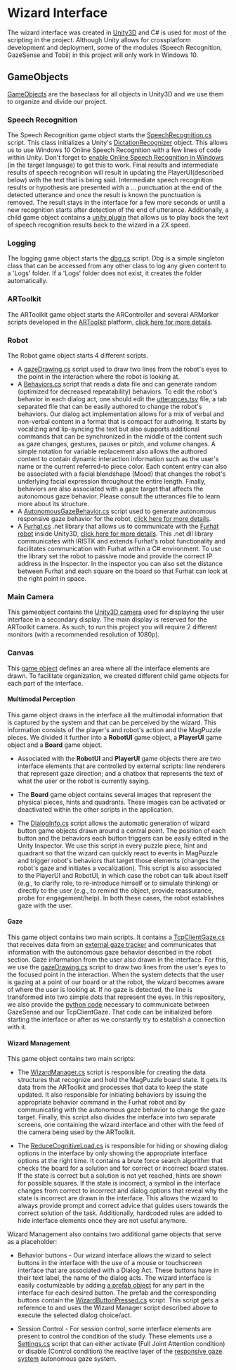 # Wizard Interface
The wizard interface was created in [Unity3D](https://unity3d.com/) and C# is used for most of the scripting in the project. Although Unity allows for crossplatform development and deployment, some of the modules (Speech Recognition, GazeSense and Tobii) in this project  will only work in Windows 10.


## GameObjects
[GameObjects](https://docs.unity3d.com/ScriptReference/GameObject.html) are the baseclass for all objects in Unity3D and we use them to organize and divide our project.

### Speech Recognition
The Speech Recognition game object starts the [SpeechRecognition.cs](Assets/Scripts/SpeechRecognition.cs) script. This class initializes a Unity's [DictationRecognizer](https://docs.unity3d.com/ScriptReference/Windows.Speech.DictationRecognizer.html) object. This allows us to use Windows 10 Online Speech Recognition with a few lines of code within Unity. Don't forget to [enable Online Speech Recognition in Windows](https://privacy.microsoft.com/en-US/windows-10-speech-inking-typing-and-privacy-faq) (in the target language) to get this to work. Final results and intermediate results of speech recognition will result in updating the PlayerUI(described below) with the text that is being said. Intermediate speech recognition results or hypothesis are presented with a … punctuation at the end of the detected utterance and once the result is known the punctuation is removed. The result stays in the interface for a few more seconds or until a new recognition starts after detection of the end of utterance. Additionally, a child game object contains a [unity plugin](https://assetstore.unity.com/packages/tools/audio/rt-voice-pro-41068) that allows us to play back the text of speech recognition results back to the wizard in a 2X speed.

### Logging
The logging game object starts the [dbg.cs](Assets/Scripts/Dbg.cs) script. Dbg is a simple singleton class that can be accessed from any other class to log any given content to a 'Logs' folder. If a 'Logs' folder does not exist, it creates the folder automatically.

### ARToolkit
The ARToolkit game object starts the ARController and several ARMarker scripts developed in the [ARToolkit](https://github.com/artoolkit/arunity5) platform, [click here for more details](ARToolkit.md).

### Robot
The Robot game object starts 4 different scripts. 
- A [gazeDrawing.cs](Assets/Scripts/GazeDrawing.cs) script used to draw two lines from the robot's eyes to the point in the interaction where the robot is looking at. 
- A [Behaviors.cs](Assets/Scripts/Behaviors.cs) script that reads a data file and can generate random (optimized for decreased repeatability) behaviors. To edit the robot's behavior in each dialog act, one should edit the [utterances.tsv](utterances.tsv) file, a tab separated file that can be easily authored to change the robot's behaviors. Our dialog act implementation allows for a mix of verbal and non-verbal content in a format that is compact for authoring. It starts by vocalizing and lip-syncing the text but also supports additional commands that can be synchronized in the middle of the content such as gaze changes, gestures, pauses or pitch, and volume changes. A simple notation for variable replacement also allows the authored content to contain dynamic interaction information such as the user's name or the current referred-to piece color. Each content entry can also be associated with a facial blendshape (Mood) that changes the robot's underlying facial expression throughout the entire length. Finally, behaviors are also associated with a gaze target that affects the autonomous gaze behavior. Please consult the utterances file to learn more about its structure.
- A [AutonomousGazeBehavior.cs](Assets/Scripts/AutonomousGazeBehavior.cs) script used to generate autonomous responsive gaze behavior for the robot, [click here for more details](ResponsiveGaze.md).
- A [Furhat.cs](Assets/Scripts/Furhat.cs) .net library that allows us to communicate with the [Furhat robot](http://www.furhatrobotics.com) inside Unity3D, [click here for more details](Furhat.md). This .net dll library communicates with IRISTK and extends Furhat's robot functionality and facilitates communication with Furhat within a C# environment. To use the library set the robot to passive mode and provide the correct IP address in the Inspector. In the inspector you can also set the distance between Furhat and each square on the board so that Furhat can look at the right point in space.  

### Main Camera
This gameobject contains the [Unity3D camera](https://docs.unity3d.com/ScriptReference/Camera.html) used for displaying the user interface in a secondary display. The main display is reserved for the ARToolkit camera. As such, to run this project you will require 2 different monitors (with a recommended resolution of 1080p).

### Canvas
This [game object](https://docs.unity3d.com/Manual/UICanvas.html) defines an area where all the interface elements are drawn. To facilitate organization, we created different child game objects for each part of the interface. 

#### Multimodal Perception
This game object draws in the interface all the multimodal information that is captured by the system and that can be perceived by the wizard. This information consists of the player's and robot's action and the MagPuzzle pieces. We divided it further into a **RobotUI** game object, a **PlayerUI** game object and a **Board** game object.

- Associated with the **RobotUI** and **PlayerUI** game objects there are two interface elements that are controlled by external scripts: line renderers that represent gaze direction; and a chatbox that represents the text of what the user or the robot is currently saying.

- The **Board** game object contains several images that represent the physical pieces, hints and quadrants. These images can be activated or deactivated within the other scripts in the application.

- The [DialogInfo.cs](Assets/Scripts/DialogInfo.cs) script allows the automatic generation of wizard button game objects drawn around a central point. The position of each button and the behaviors each button triggers can be easily edited in the Unity Inspector. We use this script in every puzzle piece, hint and quadrant so that the wizard can quickly react to events in MagPuzzle and trigger robot's behaviors that target those elements (changes the robot's gaze and initiates a vocalization). This script is also associated to the PlayerUI and RobotUI, in which case the robot can talk about itself (e.g., to clarify role, to re-introduce himself or to simulate thinking) or directly to the user (e.g., to remind the object, provide reassurance, probe for engagement/help). In both these cases, the robot establishes gaze with the user.

#### Gaze
This game object contains two main scripts. It contains a [TcpClientGaze.cs](Assets/Scripts/TcpClientGaze.cs) that receives data from an [external gaze tracker](https://eyeware.tech/gazesense/) and communicates that information with the autonomous gaze behavior described in the robot section. Gaze information from the user also drawn in the interface. For this, we use the [gazeDrawing.cs](Assets/Scripts/GazeDrawing.cs) script to draw two lines from the user's eyes to the focused point in the interaction. When the system detects that the user is gazing at a point of our board or at the robot, the wizard becomes aware of where the user is looking at. If no gaze is detected, the line is transformed into two simple dots that represent the eyes. In this repository, we also provide the [python code](Python/GazeSenseCommunication.py) necessary to communicate between GazeSense and our TcpClientGaze. That code can be initialized before starting the interface or after as we constantly try to establish a connection with it.

#### Wizard Management
This game object contains two main scripts:

- The [WizardManager.cs](Assets/Scripts/WizardManager.cs) script is responsible for creating the data structures that recognize and hold the MagPuzzle board state. It gets its data from the ARToolkit and processes that data to keep the state updated. It also responsible for initiating behaviors by issuing the appropriate behavior command in the Furhat  robot and by communicating with the autonomous gaze behavior to change the gaze target. Finally, this script also divides the interface into two separate screens, one containing the wizard interface and other with the feed of the camera being used by the ARToolkit.

- The [ReduceCognitiveLoad.cs](Assets/Scripts/ReduceCognitiveLoad.cs) is responsible for hiding or showing dialog options in the interface by only showing the appropriate interface options at the right time. It contains a brute force search algorithm that checks the board for a solution and for correct or incorrect board states. If the state is correct but a solution is not yet reached, hints are shown for possible squares. If the state is incorrect, a symbol in the interface changes from correct to incorrect and dialog options that reveal why the state is incorrect are drawn in the interface. This allows the wizard to always provide prompt and correct advice that guides users towards the correct solution of the task. Additionally, hardcoded rules are added to hide interface elements once they are not useful anymore.

Wizard Management also contains two additional game objects that serve as a placeholder:

- Behavior buttons - Our wizard interface allows the wizard to select buttons in the interface with the use of a mouse or touchscreen interface that are associated with a Dialog Act. These buttons have in their text label, the name of the dialog acts. The wizard interface is easily costumizable by adding [a prefab object](Assets/Resources/WizardButton.prefab) for any part in the interface for each desired button. The prefab and the corresponding buttons contain the [WizardButtonPressed.cs](Assets/Scripts/WizardButtonPressed.cs) script. This script gets a reference to and uses the Wizard Manager script described above to execute the selected dialog choice/act.

- Session Control - For session control, some interface elements are present to control the condition of the study. These elements use a [Settings.cs](Assets/Scripts/Settings.cs) script that can either activate (Full Joint Attention condition) or disable (Control condition) the reactive layer of the [responsive gaze system](ResponsiveGaze.md) autonomous gaze system.